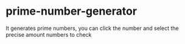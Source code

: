 # prime-number-generator
It generates prime numbers, you can click the number and select the precise amount numbers to check
